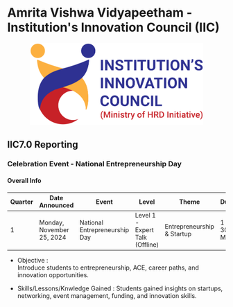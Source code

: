 # Amrita Vishwa Vidyapeetham - Institution's Innovation Council (IIC)

<p align="center">
  <img src="https://raw.githubusercontent.com/AVV-IIC/Admin/refs/heads/main/Assets/logo/IIC.png" alt="IIC Logo" width=400 />
</p>

## IIC7.0 Reporting
### Celebration Event - National Entrepreneurship Day

#### Overall Info

| Quarter | Date Announced | Event | Level | Theme | Duration | Date Conducted | Participants | Organiser |
|---------|----------------|-------|-------|-------|----------|----------------|--------------|-----------|
| 1 | Monday, November 25, 2024 | National Entrepreneurship Day | Level 1 - Expert Talk (Offline) | Entrepreneurship & Startup | 1 Hour 30 Minutes | Wednesday, December 18, 2024 (1 Hour 30 Minutes) | 200 Students | Institute Council |

- Objective :      
  Introduce students to entrepreneurship, ACE, career paths, and innovation opportunities.

- Skills/Lessons/Knwledge Gained :
  Students gained insights on startups, networking, event management, funding, and innovation skills.
